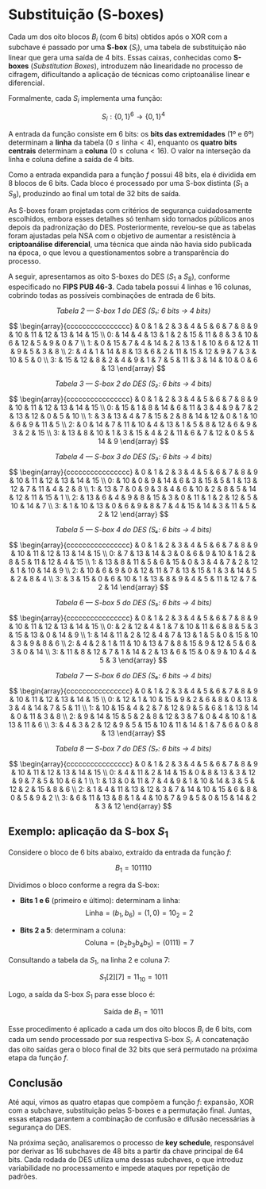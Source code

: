 # Substituição (S-boxes)

Cada um dos oito blocos $B_i$ (com 6 bits) obtidos após o XOR com a subchave é passado por uma **S-box** ($S_i$), uma tabela de substituição não linear que gera uma saída de 4 bits. Essas caixas, conhecidas como **S-boxes** (*Substitution Boxes*), introduzem não linearidade no processo de cifragem, dificultando a aplicação de técnicas como criptoanálise linear e diferencial.

Formalmente, cada $S_i$ implementa uma função:

$$
S_i: \{0,1\}^6 \rightarrow \{0,1\}^4
$$

A entrada da função consiste em 6 bits: os **bits das extremidades** (1º e 6º) determinam a **linha** da tabela ($0 \leq \text{linha} < 4$), enquanto os **quatro bits centrais** determinam a **coluna** ($0 \leq \text{coluna} < 16$). O valor na interseção da linha e coluna define a saída de 4 bits.

Como a entrada expandida para a função $f$ possui 48 bits, ela é dividida em 8 blocos de 6 bits. Cada bloco é processado por uma S-box distinta ($S_1$ a $S_8$), produzindo ao final um total de 32 bits de saída.

As S-boxes foram projetadas com critérios de segurança cuidadosamente escolhidos, embora esses detalhes só tenham sido tornados públicos anos depois da padronização do DES. Posteriormente, revelou-se que as tabelas foram ajustadas pela NSA com o objetivo de aumentar a resistência à **criptoanálise diferencial**, uma técnica que ainda não havia sido publicada na época, o que levou a questionamentos sobre a transparência do processo.

A seguir, apresentamos as oito S-boxes do DES ($S_1$ a $S_8$), conforme especificado no **FIPS PUB 46-3**. Cada tabela possui 4 linhas e 16 colunas, cobrindo todas as possíveis combinações de entrada de 6 bits.

<p align="center"><em>Tabela 2 — S-box 1 do DES (S₁: 6 bits → 4 bits)</em></p>

$$
\begin{array}{cccccccccccccccc}
   & 0 & 1 & 2 & 3 & 4 & 5 & 6 & 7 & 8 & 9 & 10 & 11 & 12 & 13 & 14 & 15 \\
0: & 14 & 4 & 13 & 1 & 2 & 15 & 11 & 8 & 3 & 10 & 6 & 12 & 5 & 9 & 0 & 7 \\
1: & 0 & 15 & 7 & 4 & 14 & 2 & 13 & 1 & 10 & 6 & 12 & 11 & 9 & 5 & 3 & 8 \\
2: & 4 & 1 & 14 & 8 & 13 & 6 & 2 & 11 & 15 & 12 & 9 & 7 & 3 & 10 & 5 & 0 \\
3: & 15 & 12 & 8 & 2 & 4 & 9 & 1 & 7 & 5 & 11 & 3 & 14 & 10 & 0 & 6 & 13
\end{array}
$$

<p align="center"><em>Tabela 3 — S-box 2 do DES (S₂: 6 bits → 4 bits)</em></p>

$$
\begin{array}{cccccccccccccccc}
   & 0 & 1 & 2 & 3 & 4 & 5 & 6 & 7 & 8 & 9 & 10 & 11 & 12 & 13 & 14 & 15 \\
0: & 15 & 1 & 8 & 14 & 6 & 11 & 3 & 4 & 9 & 7 & 2 & 13 & 12 & 0 & 5 & 10 \\
1: & 3 & 13 & 4 & 7 & 15 & 2 & 8 & 14 & 12 & 0 & 1 & 10 & 6 & 9 & 11 & 5 \\
2: & 0 & 14 & 7 & 11 & 10 & 4 & 13 & 1 & 5 & 8 & 12 & 6 & 9 & 3 & 2 & 15 \\
3: & 13 & 8 & 10 & 1 & 3 & 15 & 4 & 2 & 11 & 6 & 7 & 12 & 0 & 5 & 14 & 9
\end{array}
$$

<p align="center"><em>Tabela 4 — S-box 3 do DES (S₃: 6 bits → 4 bits)</em></p>

$$
\begin{array}{cccccccccccccccc}
   & 0 & 1 & 2 & 3 & 4 & 5 & 6 & 7 & 8 & 9 & 10 & 11 & 12 & 13 & 14 & 15 \\
0: & 10 & 0 & 9 & 14 & 6 & 3 & 15 & 5 & 1 & 13 & 12 & 7 & 11 & 4 & 2 & 8 \\
1: & 13 & 7 & 0 & 9 & 3 & 4 & 6 & 10 & 2 & 8 & 5 & 14 & 12 & 11 & 15 & 1 \\
2: & 13 & 6 & 4 & 9 & 8 & 15 & 3 & 0 & 11 & 1 & 2 & 12 & 5 & 10 & 14 & 7 \\
3: & 1 & 10 & 13 & 0 & 6 & 9 & 8 & 7 & 4 & 15 & 14 & 3 & 11 & 5 & 2 & 12
\end{array}
$$

<p align="center"><em>Tabela 5 — S-box 4 do DES (S₄: 6 bits → 4 bits)</em></p>

$$
\begin{array}{cccccccccccccccc}
   & 0 & 1 & 2 & 3 & 4 & 5 & 6 & 7 & 8 & 9 & 10 & 11 & 12 & 13 & 14 & 15 \\
0: & 7 & 13 & 14 & 3 & 0 & 6 & 9 & 10 & 1 & 2 & 8 & 5 & 11 & 12 & 4 & 15 \\
1: & 13 & 8 & 11 & 5 & 6 & 15 & 0 & 3 & 4 & 7 & 2 & 12 & 1 & 10 & 14 & 9 \\
2: & 10 & 6 & 9 & 0 & 12 & 11 & 7 & 13 & 15 & 1 & 3 & 14 & 5 & 2 & 8 & 4 \\
3: & 3 & 15 & 0 & 6 & 10 & 1 & 13 & 8 & 9 & 4 & 5 & 11 & 12 & 7 & 2 & 14
\end{array}
$$

<p align="center"><em>Tabela 6 — S-box 5 do DES (S₅: 6 bits → 4 bits)</em></p>

$$
\begin{array}{cccccccccccccccc}
   & 0 & 1 & 2 & 3 & 4 & 5 & 6 & 7 & 8 & 9 & 10 & 11 & 12 & 13 & 14 & 15 \\
0: & 2 & 12 & 4 & 1 & 7 & 10 & 11 & 6 & 8 & 5 & 3 & 15 & 13 & 0 & 14 & 9 \\
1: & 14 & 11 & 2 & 12 & 4 & 7 & 13 & 1 & 5 & 0 & 15 & 10 & 3 & 9 & 8 & 6 \\
2: & 4 & 2 & 1 & 11 & 10 & 13 & 7 & 8 & 15 & 9 & 12 & 5 & 6 & 3 & 0 & 14 \\
3: & 11 & 8 & 12 & 7 & 1 & 14 & 2 & 13 & 6 & 15 & 0 & 9 & 10 & 4 & 5 & 3
\end{array}
$$

<p align="center"><em>Tabela 7 — S-box 6 do DES (S₆: 6 bits → 4 bits)</em></p>

$$
\begin{array}{cccccccccccccccc}
   & 0 & 1 & 2 & 3 & 4 & 5 & 6 & 7 & 8 & 9 & 10 & 11 & 12 & 13 & 14 & 15 \\
0: & 12 & 1 & 10 & 15 & 9 & 2 & 6 & 8 & 0 & 13 & 3 & 4 & 14 & 7 & 5 & 11 \\
1: & 10 & 15 & 4 & 2 & 7 & 12 & 9 & 5 & 6 & 1 & 13 & 14 & 0 & 11 & 3 & 8 \\
2: & 9 & 14 & 15 & 5 & 2 & 8 & 12 & 3 & 7 & 0 & 4 & 10 & 1 & 13 & 11 & 6 \\
3: & 4 & 3 & 2 & 12 & 9 & 5 & 15 & 10 & 11 & 14 & 1 & 7 & 6 & 0 & 8 & 13
\end{array}
$$

<p align="center"><em>Tabela 8 — S-box 7 do DES (S₇: 6 bits → 4 bits)</em></p>

$$
\begin{array}{cccccccccccccccc}
   & 0 & 1 & 2 & 3 & 4 & 5 & 6 & 7 & 8 & 9 & 10 & 11 & 12 & 13 & 14 & 15 \\
0: & 4 & 11 & 2 & 14 & 15 & 0 & 8 & 13 & 3 & 12 & 9 & 7 & 5 & 10 & 6 & 1 \\
1: & 13 & 0 & 11 & 7 & 4 & 9 & 1 & 10 & 14 & 3 & 5 & 12 & 2 & 15 & 8 & 6 \\
2: & 1 & 4 & 11 & 13 & 12 & 3 & 7 & 14 & 10 & 15 & 6 & 8 & 0 & 5 & 9 & 2 \\
3: & 6 & 11 & 13 & 8 & 1 & 4 & 10 & 7 & 9 & 5 & 0 & 15 & 14 & 2 & 3 & 12
\end{array}
$$

## Exemplo: aplicação da S-box $S_1$

Considere o bloco de 6 bits abaixo, extraído da entrada da função $f$:

$$
B_1 = 101110
$$

Dividimos o bloco conforme a regra da S-box:

- **Bits 1 e 6** (primeiro e último): determinam a linha:
  $$
  \text{Linha} = (b_1, b_6) = (1, 0) = 10_2 = 2
  $$

- **Bits 2 a 5**: determinam a coluna:
  $$
  \text{Coluna} = (b_2 b_3 b_4 b_5) = (0111) = 7
  $$

Consultando a tabela da $S_1$, na linha 2 e coluna 7:

$$
S_1[2][7] = 11_{10} = 1011
$$

Logo, a saída da S-box $S_1$ para esse bloco é:

$$
\text{Saída de } B_1 = 1011
$$

Esse procedimento é aplicado a cada um dos oito blocos $B_i$ de 6 bits, com cada um sendo processado por sua respectiva S-box $S_i$. A concatenação das oito saídas gera o bloco final de 32 bits que será permutado na próxima etapa da função $f$.

## Conclusão

Até aqui, vimos as quatro etapas que compõem a função $f$: expansão, XOR com a subchave, substituição pelas S-boxes e a permutação final. Juntas, essas etapas garantem a combinação de confusão e difusão necessárias à segurança do DES.

Na próxima seção, analisaremos o processo de **key schedule**, responsável por derivar as 16 subchaves de 48 bits a partir da chave principal de 64 bits. Cada rodada do DES utiliza uma dessas subchaves, o que introduz variabilidade no processamento e impede ataques por repetição de padrões.

